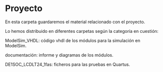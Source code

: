 # Proyecto
En esta carpeta guardaremos el material relacionado con el proyecto. 

Lo hemos distribuido en diferentes carpetas según la categoría en cuestión:

ModelSim_VHDL: código vhdl de los módulos para la simulación en ModelSim.

documentación: informe y diagramas de los módulos.

DE1SOC_LCDLT24_1fas: ficheros para las pruebas en Quartus.
